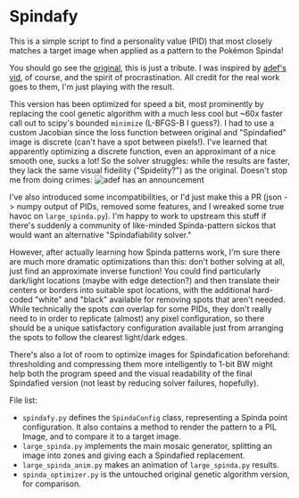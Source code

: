 # Spindafy
This is a simple script to find a personality value (PID) that most closely matches a target image when applied as a pattern to the Pokémon Spinda!

You should go see the [original](https://github.com/Ovidios/spindafy), this is just a tribute.  I was inspired by [adef's vid](https://www.youtube.com/watch?v=BuV_9XW8ymo), of course, and the spirit of procrastination.  All credit for the real work goes to them, I'm just playing with the result.

This version has been optimized for speed a bit, most prominently by replacing the cool genetic algorithm with a much less cool but ~60x faster call out to scipy's bounded `minimize` (L-BFGS-B I guess?).  I had to use a custom Jacobian since the loss function between original and "Spindafied" image is discrete (can't have a spot between pixels!).  I've learned that apparently optimizing a discrete function, even an approximant of a nice smooth one, sucks a lot! So the solver struggles: while the results are faster, they lack the same visual fideility ("Spidelity?") as the original.  Doesn't stop me from doing crimes:
![adef has an announcement](res/adef_announcement.gif)

I've also introduced some incompatibilities, or I'd just make this a PR (json -> numpy output of PIDs, removed some features, and I wreaked some true havoc on ``large_spinda.py``).  I'm happy to work to upstream this stuff if there's suddenly a community of like-minded Spinda-pattern sickos that would want an alternative "Spindafiability solver."

However, after actually learning how Spinda patterns work, I'm sure there are much more dramatic optimizations than this: don't bother solving at all, just find an approximate inverse function!  You could find particularly dark/light locations (maybe with edge detection?) and then translate their centers or borders into suitable spot locations, with the additional hard-coded "white" and "black" available for removing spots that aren't needed.  While technically the spots *can* overlap for some PIDs, they don't really need to in order to replicate (almost) any pixel configuration, so there should be a unique satisfactory configuration available just from arranging the spots to follow the clearest light/dark edges.

There's also a lot of room to optimize images for Spindafication beforehand: thresholding and compressing them more intelligently to 1-bit BW might help both the program speed and the visual readability of the final Spindafied version (not least by reducing solver failures, hopefully).

File list:
- ``spindafy.py`` defines the ``SpindaConfig`` class, representing a Spinda point configuration. It also contains a method to render the pattern to a PIL Image, and to compare it to a target image.
- ``large_spinda.py`` implements the main mosaic generator, splitting an image into zones and giving each a Spindafied replacement.
- ``large_spinda_anim.py`` makes an animation of ``large_spinda.py`` results.
- ``spinda_optimizer.py`` is the untouched original genetic algorithm version, for comparison.